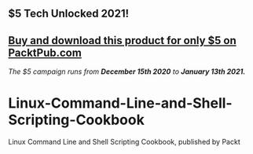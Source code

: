 ## $5 Tech Unlocked 2021!
[Buy and download this product for only $5 on PacktPub.com](https://www.packtpub.com/)
-----
*The $5 campaign         runs from __December 15th 2020__ to __January 13th 2021.__*

# Linux-Command-Line-and-Shell-Scripting-Cookbook
Linux Command Line and Shell Scripting Cookbook, published by Packt

